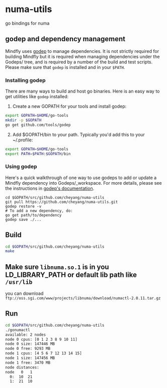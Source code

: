 # numa-utils
go bindings for numa

## godep and dependency management

Mindfly uses [godep](https://github.com/tools/godep) to manage dependencies. It is not strictly required for building Mindfly but it is required when managing dependencies under the Godeps/ tree, and is required by a number of the build and test scripts. Please make sure that ``godep`` is installed and in your ``$PATH``.

### Installing godep

There are many ways to build and host go binaries. Here is an easy way to get utilities like `godep` installed:


1) Create a new GOPATH for your tools and install godep:

```sh
export GOPATH=$HOME/go-tools
mkdir -p $GOPATH
go get github.com/tools/godep
```

2) Add $GOPATH/bin to your path. Typically you'd add this to your ~/.profile:

```sh
export GOPATH=$HOME/go-tools
export PATH=$PATH:$GOPATH/bin
```

### Using godep

Here's a quick walkthrough of one way to use godeps to add or update a Mindfly dependency into Godeps/_workspace. For more details, please see the instructions in [godep's documentation](https://github.com/tools/godep).



```
cd $GOPATH/src/github.com/cheyang/numa-utils
git pull https://github.com/cheyang/numa-utils.git
godep restore -v
# To add a new dependency, do:
go get path/to/dependency
godep save ./...
```

## Build

```sh
cd $GOPATH/src/github.com/cheyang/numa-utils
make
```

## Make sure `libnuma.so.1` is in you LD_LIBRARY_PATH or default lib path like `/usr/lib`

you can download `ftp://oss.sgi.com/www/projects/libnuma/download/numactl-2.0.11.tar.gz`


## Run

```sh
cd $GOPATH/src/github.com/cheyang/numa-utils
./gonumactl
available: 2 nodes
node 0 cpus: [0 1 2 3 8 9 10 11]
node 0 size: 147446 MB
node 0 free: 9293 MB
node 1 cpus: [4 5 6 7 12 13 14 15]
node 1 size: 147456 MB
node 1 free: 3470 MB
node distances:
node   0   1
  0:  10  21
  1:  21  10
```



